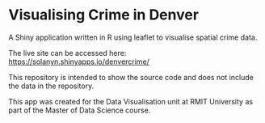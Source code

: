 # Visualising Crime in Denver
 A Shiny application written in R using leaflet to visualise spatial crime data.
 
 The live site can be accessed here: https://solanyn.shinyapps.io/denvercrime/
 
 This repository is intended to show the source code and does not include the data in the repository.
 
 This app was created for the Data Visualisation unit at RMIT University as part of the Master of Data Science course.
